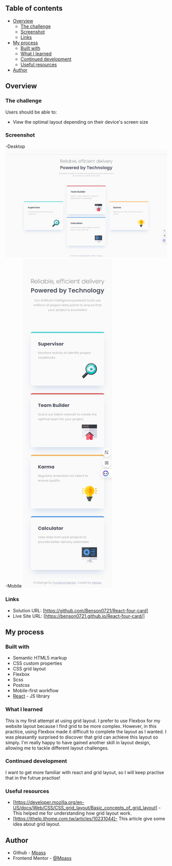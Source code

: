## Table of contents

- [Overview](#overview)
  - [The challenge](#the-challenge)
  - [Screenshot](#screenshot)
  - [Links](#links)
- [My process](#my-process)
  - [Built with](#built-with)
  - [What I learned](#what-i-learned)
  - [Continued development](#continued-development)
  - [Useful resources](#useful-resources)
- [Author](#author)

## Overview

### The challenge

Users should be able to:

- View the optimal layout depending on their device's screen size

### Screenshot

-Desktop
![](./screenshot_1440.jpeg)
-Mobile
![](./screenshot_375.jpeg)



### Links

- Solution URL: [https://github.com/Benson0721/React-four-card]
- Live Site URL: [https://benson0721.github.io/React-four-card/]

## My process

### Built with

- Semantic HTML5 markup
- CSS custom properties
- CSS grid layout
- Flexbox
- Scss
- Postcss 
- Mobile-first workflow
- [React](https://reactjs.org/) - JS library


### What I learned
This is my first attempt at using grid layout. I prefer to use Flexbox for my website layout because I find grid to be more complex. However, in this practice, using Flexbox made it difficult to complete the layout as I wanted. I was pleasantly surprised to discover that grid can achieve this layout so simply. I'm really happy to have gained another skill in layout design, allowing me to tackle different layout challenges.


### Continued development

I want to get more familiar with react and grid layout, so I will keep practise that in the futrue practise!

### Useful resources

- [https://developer.mozilla.org/en-US/docs/Web/CSS/CSS_grid_layout/Basic_concepts_of_grid_layout] - This helped me for understanding how grid layout work.
- [https://ithelp.ithome.com.tw/articles/10231044]- This article give some idea about grid layout.



## Author

- Github - [Mpass](https://github.com/Benson0721)
- Frontend Mentor - [@Mpass](https://www.frontendmentor.io/profile/Benson0721)
